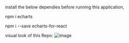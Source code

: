 install the below dependies before running this application,


npm i echarts


npm i --save echarts-for-react


<!-- Types of Line echartReactJS -->
<!-- https://echarts.apache.org/examples/en/index.html -->
<!-- https://www.chartjs.org/docs/latest/charts/line.html -->

<!-- work status: -->
<!-- https://codesandbox.io/s/priceless-margulis-e4zxdm?file=/src/App.js -->



visual look of this Repo:
![image](https://user-images.githubusercontent.com/71959978/207031633-cb83055e-95ad-409a-983a-b7af5a2aed01.png)
